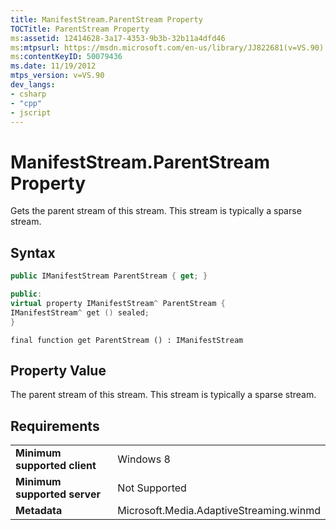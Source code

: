 ```yaml
---
title: ManifestStream.ParentStream Property
TOCTitle: ParentStream Property
ms:assetid: 12414628-3a17-4353-9b3b-32b11a4dfd46
ms:mtpsurl: https://msdn.microsoft.com/en-us/library/JJ822681(v=VS.90)
ms:contentKeyID: 50079436
ms.date: 11/19/2012
mtps_version: v=VS.90
dev_langs:
- csharp
- "cpp"
- jscript
---
```


# ManifestStream.ParentStream Property

Gets the parent stream of this stream. This stream is typically a sparse stream.

## Syntax

```csharp
public IManifestStream ParentStream { get; }
```

```cpp
public:
virtual property IManifestStream^ ParentStream {
IManifestStream^ get () sealed;
}
```

```jscript
final function get ParentStream () : IManifestStream
```

## Property Value

The parent stream of this stream. This stream is typically a sparse stream.

## Requirements

|||
|--- |--- |
|**Minimum supported client**|Windows 8|
|**Minimum supported server**|Not Supported|
|**Metadata**|Microsoft.Media.AdaptiveStreaming.winmd|

